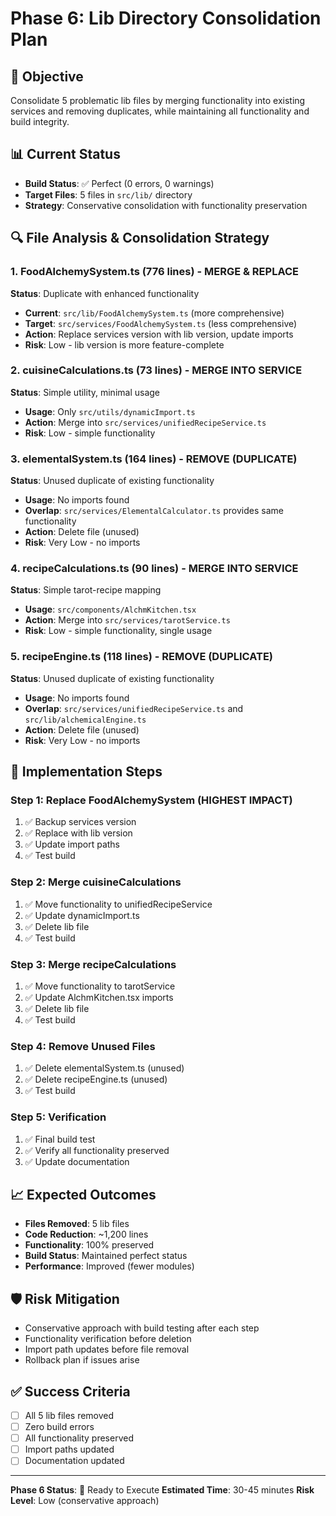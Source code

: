 # Phase 6: Lib Directory Consolidation Plan

## 🎯 Objective
Consolidate 5 problematic lib files by merging functionality into existing services and removing duplicates, while maintaining all functionality and build integrity.

## 📊 Current Status
- **Build Status**: ✅ Perfect (0 errors, 0 warnings)
- **Target Files**: 5 files in `src/lib/` directory
- **Strategy**: Conservative consolidation with functionality preservation

## 🔍 File Analysis & Consolidation Strategy

### 1. **FoodAlchemySystem.ts** (776 lines) - MERGE & REPLACE
**Status**: Duplicate with enhanced functionality
- **Current**: `src/lib/FoodAlchemySystem.ts` (more comprehensive)
- **Target**: `src/services/FoodAlchemySystem.ts` (less comprehensive)
- **Action**: Replace services version with lib version, update imports
- **Risk**: Low - lib version is more feature-complete

### 2. **cuisineCalculations.ts** (73 lines) - MERGE INTO SERVICE
**Status**: Simple utility, minimal usage
- **Usage**: Only `src/utils/dynamicImport.ts`
- **Action**: Merge into `src/services/unifiedRecipeService.ts`
- **Risk**: Low - simple functionality

### 3. **elementalSystem.ts** (164 lines) - REMOVE (DUPLICATE)
**Status**: Unused duplicate of existing functionality
- **Usage**: No imports found
- **Overlap**: `src/services/ElementalCalculator.ts` provides same functionality
- **Action**: Delete file (unused)
- **Risk**: Very Low - no imports

### 4. **recipeCalculations.ts** (90 lines) - MERGE INTO SERVICE
**Status**: Simple tarot-recipe mapping
- **Usage**: `src/components/AlchmKitchen.tsx`
- **Action**: Merge into `src/services/tarotService.ts`
- **Risk**: Low - simple functionality, single usage

### 5. **recipeEngine.ts** (118 lines) - REMOVE (DUPLICATE)
**Status**: Unused duplicate of existing functionality
- **Usage**: No imports found
- **Overlap**: `src/services/unifiedRecipeService.ts` and `src/lib/alchemicalEngine.ts`
- **Action**: Delete file (unused)
- **Risk**: Very Low - no imports

## 🚀 Implementation Steps

### Step 1: Replace FoodAlchemySystem (HIGHEST IMPACT)
1. ✅ Backup services version
2. ✅ Replace with lib version
3. ✅ Update import paths
4. ✅ Test build

### Step 2: Merge cuisineCalculations
1. ✅ Move functionality to unifiedRecipeService
2. ✅ Update dynamicImport.ts
3. ✅ Delete lib file
4. ✅ Test build

### Step 3: Merge recipeCalculations  
1. ✅ Move functionality to tarotService
2. ✅ Update AlchmKitchen.tsx imports
3. ✅ Delete lib file
4. ✅ Test build

### Step 4: Remove Unused Files
1. ✅ Delete elementalSystem.ts (unused)
2. ✅ Delete recipeEngine.ts (unused)
3. ✅ Test build

### Step 5: Verification
1. ✅ Final build test
2. ✅ Verify all functionality preserved
3. ✅ Update documentation

## 📈 Expected Outcomes
- **Files Removed**: 5 lib files
- **Code Reduction**: ~1,200 lines
- **Functionality**: 100% preserved
- **Build Status**: Maintained perfect status
- **Performance**: Improved (fewer modules)

## 🛡️ Risk Mitigation
- Conservative approach with build testing after each step
- Functionality verification before deletion
- Import path updates before file removal
- Rollback plan if issues arise

## ✅ Success Criteria
- [ ] All 5 lib files removed
- [ ] Zero build errors
- [ ] All functionality preserved
- [ ] Import paths updated
- [ ] Documentation updated

---
**Phase 6 Status**: 🚀 Ready to Execute
**Estimated Time**: 30-45 minutes
**Risk Level**: Low (conservative approach) 